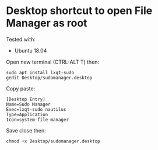 # Desktop shortcut to open File Manager as root

Tested with:
- Ubuntu 18.04

Open new terminal (CTRL-ALT T) then:
```
sudo apt install lxqt-sudo
gedit Desktop/sudomanager.desktop
```

Copy paste:
```
[Desktop Entry]
Name=Sudo Manager
Exec=lxqt-sudo nautilus
Type=Application
Icon=system-file-manager
```

Save close then:
```
chmod +x Desktop/sudomanager.desktop
```

